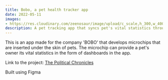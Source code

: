 ```yaml
---
title: Bobo, a pet health tracker app
date: 2022-05-11
images:
- https://res.cloudinary.com/zeenosaur/image/upload/c_scale,h_300,w_400/v1653475906/istockphoto-1306406393-170667a_ytw9jk.jpg
description: A pet tracking app that syncs pet's vital statistics through the microchip inserted under its skin.
---
```


This is an app made for the company 'BOBO' that develops microchips that are inserted under the skin of pets. The microchip can provide a pet's owner its vital statistics in the form of dashboards in the app.

Link to the project:
[The Political Chronicles](https://www.figma.com/file/gjaJLUYKhi9JLIKAvdsqjp/bobo?node-id=0%3A1)

Built using Figma